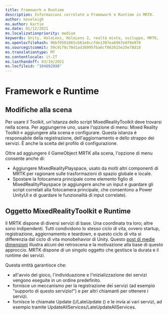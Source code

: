 ```yaml
---
title: Framework e Runtime
description: Informazioni correlate a Framework e Runtime in MRTK.
author: keveleigh
ms.author: kurtie
ms.date: 01/12/2021
ms.localizationpriority: medium
keywords: Unity, HoloLens, HoloLens 2, realtà mista, sviluppo, MRTK,
ms.openlocfilehash: 96bf0501865c661e8ccfde1307eab967e8f8e978
ms.sourcegitcommit: 59c91f8c70d1ad30995fba6cf862615e25e78d10
ms.translationtype: MT
ms.contentlocale: it-IT
ms.lasthandoff: 03/19/2021
ms.locfileid: "104692898"
---
```

# <a name="framework-and-runtime"></a>Framework e Runtime

## <a name="changes-to-the-scene"></a>Modifiche alla scena

Per usare il Toolkit, un'istanza dello script MixedRealityToolkit deve trovarsi nella scena.
Per aggiungerne uno, usare l'opzione di menu: Mixed Reality Toolkit-> aggiungere alla scena e configurare. Questa istanza è responsabile della registrazione, dell'aggiornamento e dello strappo dei servizi. È anche la scelta del profilo di configurazione.

Oltre ad aggiungere il GameObject MRTK alla scena, l'opzione di menu consente anche di:

- Aggiungere MixedRealityPlayspace, usato da molti altri componenti di MRTK per ragionare sulle trasformazioni di spazio globale e locale.
- Spostare la fotocamera principale come elemento figlio di MixedRealityPlayspace (e aggiungere anche un input e guardare gli script correlati alla fotocamera principale, che consentono a Power UnityUI e di guardare le funzionalità di input correlate).

## <a name="mixedrealitytoolkit-object-and-runtime"></a>Oggetto MixedRealityToolkit e Runtime

Il MRTK dispone di diversi servizi di base. Una coordinata tra loro; altre sono indipendenti.
Tutti condividono lo stesso ciclo di vita, ovvero startup, registrazione, aggiornamento e teardown, e questo ciclo di vita si differenzia dal ciclo di vita monobehavior di Unity. Questo [post di medie dimensioni](https://medium.com/@stephen_hodgson/the-mixed-reality-framework-6fdb5c11feb2) illustra alcuni dei retroscena e la motivazione alla base di questo approccio. MRTK dispone di un singolo oggetto che gestisce la durata e il runtime dei servizi.

Questa entità garantisce che:

- all'avvio del gioco, l'individuazione e l'inizializzazione dei servizi vengono eseguite in un ordine predefinito.
- fornisce un meccanismo per la registrazione dei servizi (ad esempio "supporto di questo servizio!") e per altri chiamanti per ottenere i servizi.
- fornisce le chiamate Update ()/LateUpdate () e le invia ai vari servizi, ad esempio tramite UpdateAllServices/LateUpdateAllServices.
